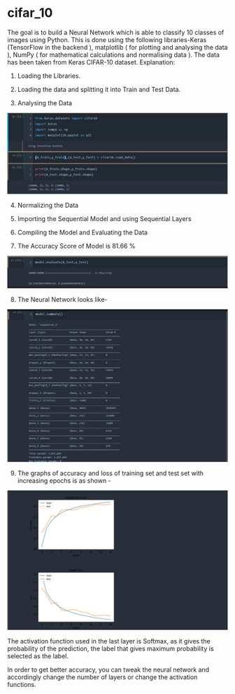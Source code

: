 # cifar_10
The goal is to build a Neural Network which is able to classify 10 classes of images using Python.
This is done using the following libraries-Keras (TensorFlow in the backend ), matplotlib ( for plotting and analysing the data ), NumPy ( for mathematical calculations and normalising data ).
The data has been taken from Keras CIFAR-10 dataset. Explanation:

1. Loading the Libraries.

2. Loading the data and splitting it into Train and Test Data.

3. Analysing the Data

![EDA](https://github.com/prabhdeepsingh3499/cifar_10/blob/master/img/EDA.png?raw=True)

4. Normalizing the Data

5. Importing the Sequential Model and using Sequential Layers

6. Compiling the Model and Evaluating the Data

7. The Accuracy Score of Model is 81.66 %

![Accuracy](https://github.com/prabhdeepsingh3499/cifar_10/blob/master/img/Accuracy.png?raw=True)

8. The Neural Network looks like-

![Summary](https://github.com/prabhdeepsingh3499/cifar_10/blob/master/img/Summary.png?raw=True)

9. The graphs of accuracy and loss of training set and test set with increasing epochs is as shown - 

![Graph](https://github.com/prabhdeepsingh3499/cifar_10/blob/master/img/Graphs.png?raw=True)

The activation function used in the last layer is Softmax, as it gives the probability of the prediction, the label that gives maximum probability is selected as the label.

In order to get better accuracy, you can tweak the neural network and accordingly change the number of layers or change the activation functions.
